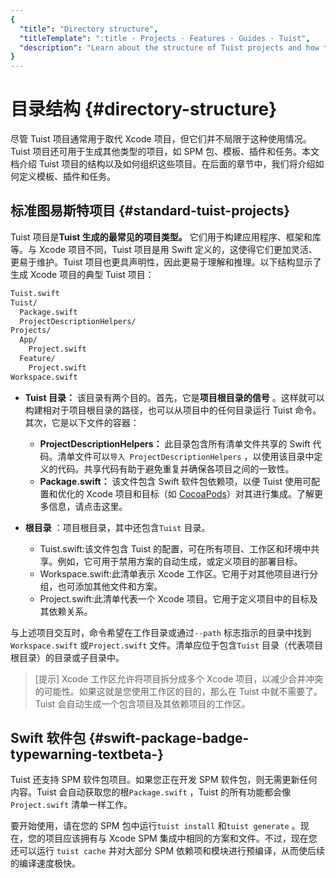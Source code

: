 ```yaml
---
{
  "title": "Directory structure",
  "titleTemplate": ":title · Projects · Features · Guides · Tuist",
  "description": "Learn about the structure of Tuist projects and how to organize them."
}
---
```

# 目录结构 {#directory-structure}

尽管 Tuist 项目通常用于取代 Xcode 项目，但它们并不局限于这种使用情况。Tuist 项目还可用于生成其他类型的项目，如 SPM
包、模板、插件和任务。本文档介绍 Tuist 项目的结构以及如何组织这些项目。在后面的章节中，我们将介绍如何定义模板、插件和任务。

## 标准图易斯特项目 {#standard-tuist-projects}

Tuist 项目是**Tuist 生成的最常见的项目类型。** 它们用于构建应用程序、框架和库等。与 Xcode 项目不同，Tuist 项目是用 Swift
定义的，这使得它们更加灵活、更易于维护。Tuist 项目也更具声明性，因此更易于理解和推理。以下结构显示了生成 Xcode 项目的典型 Tuist 项目：

```bash
Tuist.swift
Tuist/
  Package.swift
  ProjectDescriptionHelpers/
Projects/
  App/
    Project.swift
  Feature/
    Project.swift
Workspace.swift
```

- **Tuist 目录：** 该目录有两个目的。首先，它是**项目根目录的信号** 。这样就可以构建相对于项目根目录的路径，也可以从项目中的任何目录运行
  Tuist 命令。其次，它是以下文件的容器：
  - **ProjectDescriptionHelpers：** 此目录包含所有清单文件共享的 Swift 代码。清单文件可以`导入
    ProjectDescriptionHelpers` ，以使用该目录中定义的代码。共享代码有助于避免重复并确保各项目之间的一致性。
  - **Package.swift：** 该文件包含 Swift 软件包依赖项，以便 Tuist 使用可配置和优化的 Xcode 项目和目标（如
    [CocoaPods](https://cococapods)）对其进行集成。了解更多信息<LocalizedLink href="/guides/features/projects/dependencies">，请点击这里</LocalizedLink>。

- **根目录** ：项目根目录，其中还包含`Tuist` 目录。
  - <LocalizedLink href="/guides/features/projects/manifests#tuistswift"><bold>Tuist.swift:</bold></LocalizedLink>该文件包含
    Tuist 的配置，可在所有项目、工作区和环境中共享。例如，它可用于禁用方案的自动生成，或定义项目的部署目标。
  - <LocalizedLink href="/guides/features/projects/manifests#workspace-swift"><bold>Workspace.swift:</bold></LocalizedLink>此清单表示
    Xcode 工作区。它用于对其他项目进行分组，也可添加其他文件和方案。
  - <LocalizedLink href="/guides/features/projects/manifests#project-swift"><bold>Project.swift:</bold></LocalizedLink>此清单代表一个
    Xcode 项目。它用于定义项目中的目标及其依赖关系。

与上述项目交互时，命令希望在工作目录或通过`--path` 标志指示的目录中找到`Workspace.swift` 或`Project.swift`
文件。清单应位于包含`Tuist` 目录（代表项目根目录）的目录或子目录中。

> [提示] Xcode 工作区允许将项目拆分成多个 Xcode 项目，以减少合并冲突的可能性。如果这就是您使用工作区的目的，那么在 Tuist
> 中就不需要了。Tuist 会自动生成一个包含项目及其依赖项目的工作区。

## Swift 软件包 <Badge type="warning" text="beta" />{#swift-package-badge-typewarning-textbeta-}

Tuist 还支持 SPM 软件包项目。如果您正在开发 SPM 软件包，则无需更新任何内容。Tuist 会自动获取您的根`Package.swift`
，Tuist 的所有功能都会像`Project.swift` 清单一样工作。

要开始使用，请在您的 SPM 包中运行`tuist install` 和`tuist generate` 。现在，您的项目应该拥有与 Xcode SPM
集成中相同的方案和文件。不过，现在您还可以运行 <LocalizedLink href="/guides/features/cache">`tuist
cache`</LocalizedLink> 并对大部分 SPM 依赖项和模块进行预编译，从而使后续的编译速度极快。
